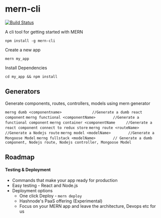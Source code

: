 # mern-cli
[![Build Status](https://travis-ci.org/Hashnode/mern-cli.svg?branch=master)](https://travis-ci.org/Hashnode/mern-cli)

A cli tool for getting started with MERN

```
npm install -g mern-cli
```


Create a new app
```
mern my_app
```

Install Dependencies
```
cd my_app && npm install
```

## Generators

Generate components, routes, controllers, models using mern generator

```merng dumb <componentname>          	   //Generate a dumb react component```
```merng functional <componentName>   	   //Generate a functional component```
```merng container <componentName	  //Generate a react component connect to redux store```
```merng route <routeName>	  	  //Generate a Nodejs route```
```merng model <modelName>		  //Generate a Mongoose Model```
```merng fullstack <modelName>		  // Generate a dumb component, Nodejs route, Nodejs controller, Mongoose Model```

## Roadmap

#### Testing & Deployment

- Commands that make your app ready for production
- Easy testing - React and Node.js
- Deployment options 
	- One click Deploy - `mern deploy`
	- Hashnode's PaaS offering (Experimental)
   - Focus on your MERN app and leave the architecture, Devops etc for us
